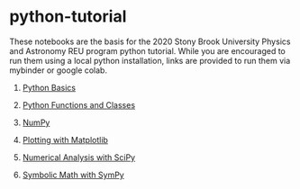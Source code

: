 # python-tutorial

These notebooks are the basis for the 2020 Stony Brook University
Physics and Astronomy REU program python tutorial.  While you are
encouraged to run them using a local python installation, links
are provided to run them via mybinder or google colab.

1. [Python Basics](https://github.com/sbu-phy-ast-reu/reu-python-tutorial/tree/master/01-python-basics)

2. [Python Functions and Classes](https://github.com/sbu-phy-ast-reu/reu-python-tutorial/tree/master/02-python-functions-classes)

3. [NumPy](https://github.com/sbu-phy-ast-reu/reu-python-tutorial/tree/master/03-python-numpy)

4. [Plotting with Matplotlib](https://github.com/sbu-phy-ast-reu/reu-python-tutorial/tree/master/04-python-matplotlib)

5. [Numerical Analysis with SciPy](https://github.com/sbu-phy-ast-reu/reu-python-tutorial/tree/master/05-python-scipy)

6. [Symbolic Math with SymPy](https://github.com/sbu-phy-ast-reu/reu-python-tutorial/tree/master/06-python-sympy)

